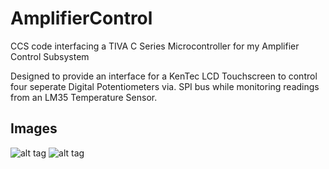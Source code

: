 # AmplifierControl
CCS code interfacing a TIVA C Series Microcontroller for my Amplifier Control Subsystem

Designed to provide an interface for a KenTec LCD Touchscreen to control four seperate Digital Potentiometers via. SPI bus while monitoring readings from an LM35 Temperature Sensor. 

## Images
![alt tag](https://raw.github.com/purdoo/AmplifierControl/master/Images/Screen1.PNG)
![alt tag](https://raw.github.com/purdoo/AmplifierControl/master/Images/Screen2.PNG)

